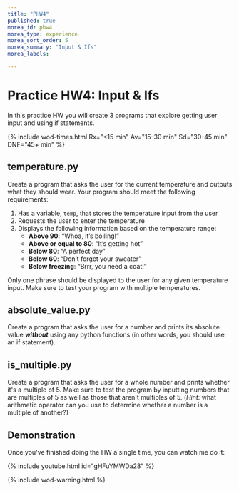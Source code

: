 ```yaml
---
title: "PHW4"
published: true
morea_id: phw4
morea_type: experience
morea_sort_order: 5
morea_summary: "Input & Ifs"
morea_labels:

---
```

# Practice HW4: Input & Ifs

In this practice HW you will create 3 programs that explore getting user input and using if statements.

{% include wod-times.html Rx="<15 min" Av="15-30 min" Sd="30-45 min" DNF="45+ min" %}

## temperature.py

Create a program that asks the user for the current temperature and outputs what they should wear. Your program should meet the following requirements:

1. Has a variable, `temp`, that stores the temperature input from the user
2. Requests the user to enter the temperature
3. Displays the following information based on the temperature range:
    * **Above 90**: “Whoa, it’s boiling!”
    * **Above or equal to 80**: “It’s getting hot”
    * **Below 80**: “A perfect day”
    * **Below 60**: “Don’t forget your sweater”
    * **Below freezing**: “Brrr, you need a coat!”

Only one phrase should be displayed to the user for any given temperature input. Make sure to test your program with multiple temperatures.

## absolute_value.py

Create a program that asks the user for a number and prints its absolute value ***without*** using any python functions (in other words, you should use an if statement). 

## is_multiple.py

Create a program that asks the user for a whole number and prints whether it's a multiple of 5. Make sure to test the program by inputting numbers that are multiples of 5 as well as those that aren't multiples of 5. (*Hint*: what arithmetic operator can you use to determine whether a number is a multiple of another?)




## Demonstration


Once you've finished doing the HW a single time, you can watch me do it:

{% include youtube.html id="gHFuYMWDa28" %}

{% include wod-warning.html %}
